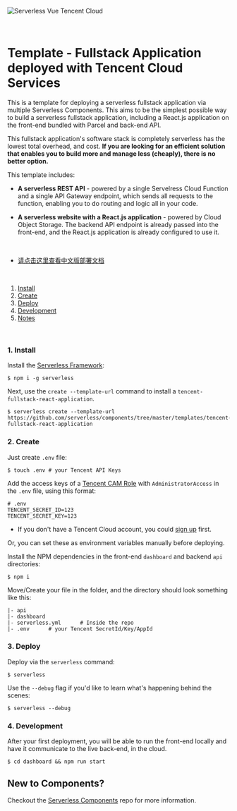 ![Serverless Vue Tencent Cloud](https://main.qcloudimg.com/raw/04b03dc93ebb0db58668811845c9a003.png)

&nbsp;


# Template - Fullstack Application deployed with Tencent Cloud Services

This is a template for deploying a serverless fullstack application via multiple Serverless Components. This aims to be the simplest possible way to build a serverless fullstack application, including a React.js application on the front-end bundled with Parcel and back-end API.

This fullstack application's software stack is completely serverless has the lowest total overhead, and cost. **If you are looking for an efficient solution that enables you to build more and manage less (cheaply), there is no better option.**

This template includes:

- **A serverless REST API** - powered by a single Servelress Cloud Function and a single API Gateway endpoint, which sends all requests to the function, enabling you to do routing and logic all in your code.

- **A serverless website with a React.js application** - powered by Cloud Object Storage. The backend API endpoint is already passed into the front-end, and the React.js application is already configured to use it.

&nbsp;

- [请点击这里查看中文版部署文档](./README.md)

&nbsp;

1. [Install](#1-install)
2. [Create](#2-create)
3. [Deploy](#3-deploy)
4. [Development](#4-development)
5. [Notes](#5-notes)

&nbsp;

### 1. Install

Install the [Serverless Framework](https://www.github.com/serverless/serverless):

```console
$ npm i -g serverless
```

Next, use the `create --template-url` command to install a `tencent-fullstack-react-application`.

```console
$ serverless create --template-url https://github.com/serverless/components/tree/master/templates/tencent-fullstack-react-application
```

### 2. Create

Just create `.env` file:

```console
$ touch .env # your Tencent API Keys
```

Add the access keys of a [Tencent CAM Role](https://console.cloud.tencent.com/cam/capi) with `AdministratorAccess` in the `.env` file, using this format:

```
# .env
TENCENT_SECRET_ID=123
TENCENT_SECRET_KEY=123
```

- If you don't have a Tencent Cloud account, you could [sign up](https://intl.cloud.tencent.com/register) first.

Or, you can set these as environment variables manually before deploying.

Install the NPM dependencies in the front-end `dashboard` and backend `api` directories:

```console
$ npm i
```

Move/Create your file in the folder, and the directory should look something like this:

```
|- api
|- dashboard
|- serverless.yml      # Inside the repo
|- .env      # your Tencent SecretId/Key/AppId
```

### 3. Deploy

Deploy via the `serverless` command:

```console
$ serverless
```

Use the `--debug` flag if you'd like to learn what's happening behind the scenes:

```console
$ serverless --debug
```

### 4. Development

After your first deployment, you will be able to run the front-end locally and have it communicate to the live back-end, in the cloud.

```console
$ cd dashboard && npm run start
```

## New to Components?

Checkout the [Serverless Components](https://github.com/serverless/components) repo for more information.
